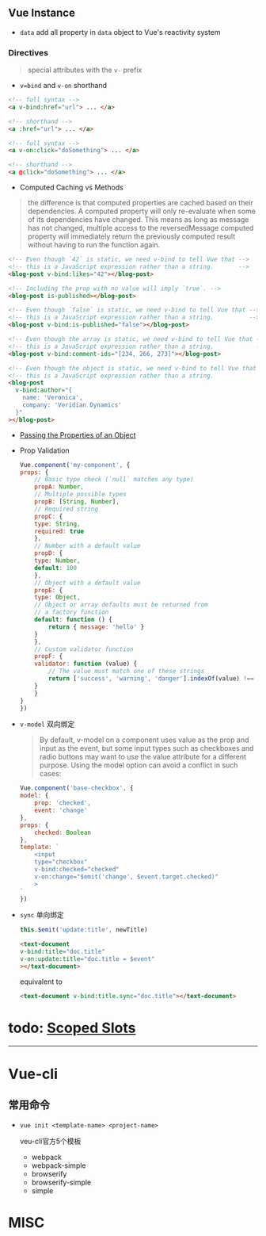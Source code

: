 ## Vue Instance

- `data`
    add all property in `data` object to Vue's reactivity system

### Directives

> special attributes with the `v-` prefix

- `v=bind` and `v-on` shorthand
```html
<!-- full syntax -->
<a v-bind:href="url"> ... </a>

<!-- shorthand -->
<a :href="url"> ... </a>

<!-- full syntax -->
<a v-on:click="doSomething"> ... </a>

<!-- shorthand -->
<a @click="doSomething"> ... </a>
```

- Computed Caching vs Methods

> the difference is that computed properties are cached based on their dependencies. A computed property will only re-evaluate when some of its dependencies have changed. This means as long as message has not changed, multiple access to the reversedMessage computed property will immediately return the previously computed result without having to run the function again.


```html
<!-- Even though `42` is static, we need v-bind to tell Vue that -->
<!-- this is a JavaScript expression rather than a string.       -->
<blog-post v-bind:likes="42"></blog-post>

<!-- Including the prop with no value will imply `true`. -->
<blog-post is-published></blog-post>

<!-- Even though `false` is static, we need v-bind to tell Vue that -->
<!-- this is a JavaScript expression rather than a string.          -->
<blog-post v-bind:is-published="false"></blog-post>

<!-- Even though the array is static, we need v-bind to tell Vue that -->
<!-- this is a JavaScript expression rather than a string.            -->
<blog-post v-bind:comment-ids="[234, 266, 273]"></blog-post>

<!-- Even though the object is static, we need v-bind to tell Vue that -->
<!-- this is a JavaScript expression rather than a string.             -->
<blog-post
  v-bind:author="{
    name: 'Veronica',
    company: 'Veridian Dynamics'
  }"
></blog-post>
```

- [Passing the Properties of an Object](https://vuejs.org/v2/guide/components-props.html#Passing-the-Properties-of-an-Object)

- Prop Validation
    ```js
    Vue.component('my-component', {
    props: {
        // Basic type check (`null` matches any type)
        propA: Number,
        // Multiple possible types
        propB: [String, Number],
        // Required string
        propC: {
        type: String,
        required: true
        },
        // Number with a default value
        propD: {
        type: Number,
        default: 100
        },
        // Object with a default value
        propE: {
        type: Object,
        // Object or array defaults must be returned from
        // a factory function
        default: function () {
            return { message: 'hello' }
        }
        },
        // Custom validator function
        propF: {
        validator: function (value) {
            // The value must match one of these strings
            return ['success', 'warning', 'danger'].indexOf(value) !== -1
        }
        }
    }
    })
    ```

- `v-model` 双向绑定

    > By default, v-model on a component uses value as the prop and input as the event, but some input types such as checkboxes and radio buttons may want to use the value attribute for a different purpose. Using the model option can avoid a conflict in such cases:
    ```js
    Vue.component('base-checkbox', {
    model: {
        prop: 'checked',
        event: 'change'
    },
    props: {
        checked: Boolean
    },
    template: `
        <input
        type="checkbox"
        v-bind:checked="checked"
        v-on:change="$emit('change', $event.target.checked)"
        >
    `
    })
    ```

- `sync` 单向绑定

    ```js
    this.$emit('update:title', newTitle)
    ```
    ```html
    <text-document
    v-bind:title="doc.title"
    v-on:update:title="doc.title = $event"
    ></text-document>
    ```
    equivalent to
    ```html
    <text-document v-bind:title.sync="doc.title"></text-document>
    ```

# todo: [Scoped Slots](https://vuejs.org/v2/guide/components-props.html#One-Way-Data-Flow)


----------------------

# Vue-cli

## 常用命令

- `vue init <template-name> <project-name>`

  veu-cli官方5个模板
  - webpack
  - webpack-simple
  - browserify
  - browserify-simple
  - simple 

# MISC

